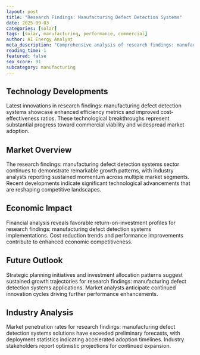 ```yaml
---
layout: post
title: "Research Findings: Manufacturing Defect Detection Systems"
date: 2025-09-03
categories: [solar]
tags: [solar, manufacturing, performance, commercial]
author: AI Energy Analyst
meta_description: "Comprehensive analysis of research findings: manufacturing defect detection systems covering market trends, technology developments, and industry outlook. Discover key insights and future projections."
reading_time: 1
featured: false
seo_score: 91
subcategory: manufacturing
---
```


## Technology Developments

Latest innovations in research findings: manufacturing defect detection systems showcase enhanced efficiency metrics and improved cost-effectiveness ratios. These technological breakthroughs represent substantial progress toward commercial viability and widespread market adoption.

## Market Overview

The research findings: manufacturing defect detection systems sector continues to demonstrate remarkable growth patterns, with industry analysts reporting sustained momentum across multiple market segments. Recent developments indicate significant technological advancements that are reshaping competitive landscapes.

## Economic Impact

Financial analysis reveals favorable return-on-investment profiles for research findings: manufacturing defect detection systems implementations. Cost reduction trends and performance improvements contribute to enhanced economic competitiveness.

## Future Outlook

Strategic planning initiatives and investment allocation patterns suggest sustained growth trajectories for research findings: manufacturing defect detection systems applications. Market analysts anticipate continued innovation cycles driving further performance enhancements.

## Industry Analysis

Market penetration rates for research findings: manufacturing defect detection systems solutions have exceeded preliminary forecasts, with deployment statistics indicating accelerated adoption timelines. Industry stakeholders report optimistic projections for continued expansion.

